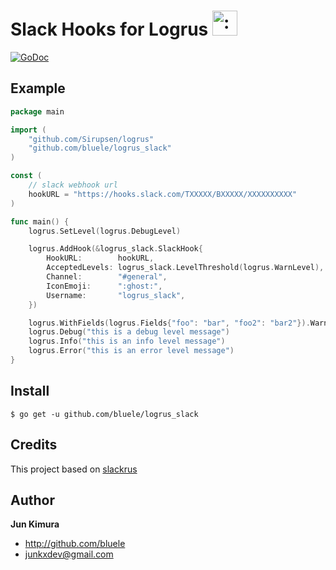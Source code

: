 # Slack Hooks for Logrus <img src="http://i.imgur.com/hTeVwmJ.png" width="40" height="40" alt=":walrus:" class="emoji" title=":walrus:"/>
[![GoDoc](https://godoc.org/github.com/bluele/logrus_slack?status.png)](https://godoc.org/github.com/bluele/logrus_slack)

## Example

```go
package main

import (
	"github.com/Sirupsen/logrus"
	"github.com/bluele/logrus_slack"
)

const (
	// slack webhook url
	hookURL = "https://hooks.slack.com/TXXXXX/BXXXXX/XXXXXXXXXX"
)

func main() {
	logrus.SetLevel(logrus.DebugLevel)

	logrus.AddHook(&logrus_slack.SlackHook{
		HookURL:        hookURL,
		AcceptedLevels: logrus_slack.LevelThreshold(logrus.WarnLevel),
		Channel:        "#general",
		IconEmoji:      ":ghost:",
		Username:       "logrus_slack",
	})

	logrus.WithFields(logrus.Fields{"foo": "bar", "foo2": "bar2"}).Warn("this is a warn level message")
	logrus.Debug("this is a debug level message")
	logrus.Info("this is an info level message")
	logrus.Error("this is an error level message")
}
```

## Install

```
$ go get -u github.com/bluele/logrus_slack
```

## Credits 

This project based on [slackrus](https://github.com/johntdyer/slackrus)

## Author

**Jun Kimura**

* <http://github.com/bluele>
* <junkxdev@gmail.com>
